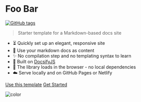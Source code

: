 <h1 id="cover-heading">
  Foo Bar  <!-- TODO: Update title -->
</h1>

[![GitHub tags](https://img.shields.io/github/tag/MyGitHubUsername/docsifyjs-template.svg)](https://GitHub.com/MyGitHubUsername/docsifyjs-template/tags/) <!-- TODO: Update username and repo name -->

>  Starter template for a Markdown-based docs site <!-- TODO: Replace with your description -->


<!-- TODO: Update to match your project's benefits/features. Git emojis work great here. -->

- :hourglass_flowing_sand: Quickly set up an elegant, responsive site
- :open_file_folder: Use your markdown docs as content
- :sparkles: No compilation step and no templating syntax to learn
- :nut_and_bolt: Built on [DocsifyJS](https://docsify.js.org/)
- :pushpin: The library loads in the browser - no local dependencies
- :cloud: Serve locally and on GitHub Pages or Netlify


[Use this template](https://github.com/MyGitHubUsername/docsifyjs-template/generate) <!-- TODO: Remove on your copy of this template.-->
[Get Started](#docsifyjs-template) <!-- TODO: Use ID of your homepage heading -->

<!-- TODO: Set your background color or image. -->
![color](#b3d9f8)
